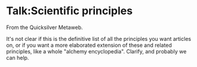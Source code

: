 
# Talk:Scientific principles

From the Quicksilver Metaweb.

It's not clear if this is the definitive list of all the principles you want articles on, or if you want a more elaborated extension of these and related principles, like a whole "alchemy encyclopedia". Clarify, and probably we can help.
